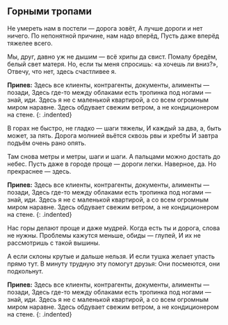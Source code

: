 ﻿---
layout: lyrics
---

## Горными тропами

Не<span class="Am"></span> умереть нам в по<span class="Am9"></span>стели — до<span class="Am"></span>рога зовё<span class="Am9"></span>т,
А лучше доро<span class="Dm"></span>ги и<span class="Dm7"></span> не<span class="Dm"></span>т ничего<span class="Dm7"></span>.
По не<span class="G"></span>понятной при<span class="G7"></span>чине, на<span class="G"></span>м надо вперё<span class="G7"></span>д,
Пу<span class="C"></span>сть да<span class="Cmaj7"></span>же вперёд тяже<span class="C"></span>лее все<span class="Cmaj7"></span>го.

Мы<span class="Am"></span>, друг, давно уж не ды<span class="Am9"></span>шим — всё хри<span class="Am"></span>пы да сви<span class="Am9"></span>ст.
Помалу<span class="Dm"></span> бредё<span class="Dm7"></span>м, белы<span class="Dm"></span>й свет матеря<span class="Dm7"></span>.
Но, если<span class="G"></span> ты меня спро<span class="G7"></span>сишь: «а хо<span class="G"></span>чешь ли вни<span class="G7"></span>з?»,
О<span class="C"></span>твечу, что не<span class="Cmaj7"></span>т, зде<span class="C"></span>сь счастливее я<span class="Cmaj7"></span>.

**Припев:**
З<span class="Dm"></span>десь все клиенты, контрагенты, документы, алименты — поза<span class="G"></span>ди,
З<span class="C"></span>десь где-то между облаками есть тро<span class="Em"></span>пинка под ногами — знай, и<span class="Am"></span>ди.
З<span class="Dm"></span>десь я не с маленькой квартирой, а со всем огромным миром нара<span class="F"></span>вне.
З<span class="Bm7"></span>десь обдувает свежим ветром, а не кондиционером на сте<span class="E"></span>не.
{: .indented}
 
В горах не быстро, не гладко — шаги тяжелы,
И каждый за два, а, быть может, за пять.
Дорога молнией вьётся сквозь рвы и хребты
И завтра подъём очень рано опять.

Там снова метры и метры, шаги и шаги.
А пальцами можно достать до небес.
Пусть даже в городе проще — дороги легки.
Наверное, да. Но прекраснее — здесь.

**Припев:**
Здесь все клиенты, контрагенты, документы, алименты — позади,
Здесь где-то между облаками есть тропинка под ногами — знай, иди.
Здесь я не с маленькой квартирой, а со всем огромным миром наравне.
Здесь обдувает свежим ветром, а не кондиционером на стене.
{: .indented}

Нас горы делают проще и даже мудрей.
Когда есть ты и дорога, слова не нужны.
Проблемы кажутся меньше, обиды — глупей,
И их не рассмотришь с такой вышины.

А если склоны крутые и дальше нельзя.
И если тушка желает упасть прямо тут.
В минуту трудную эту помогут друзья:
Они посмеются, они подкольнут.

**Припев:**
Здесь все клиенты, контрагенты, документы, алименты — позади,
Здесь где-то между облаками есть тропинка под ногами — знай, иди.
Здесь я не с маленькой квартирой, а со всем огромным миром наравне.
Здесь обдувает свежим ветром, а не кондиционером на стене.
{: .indented}
